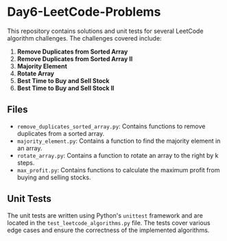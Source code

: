 # Day6-LeetCode-Problems

This repository contains solutions and unit tests for several LeetCode algorithm challenges. The challenges covered include:

1. **Remove Duplicates from Sorted Array**
2. **Remove Duplicates from Sorted Array II**
3. **Majority Element**
4. **Rotate Array**
5. **Best Time to Buy and Sell Stock**
6. **Best Time to Buy and Sell Stock II**

## Files

- `remove_duplicates_sorted_array.py`: Contains functions to remove duplicates from a sorted array.
- `majority_element.py`: Contains a function to find the majority element in an array.
- `rotate_array.py`: Contains a function to rotate an array to the right by k steps.
- `max_profit.py`: Contains functions to calculate the maximum profit from buying and selling stocks.

## Unit Tests

The unit tests are written using Python's `unittest` framework and are located in the `test_leetcode_algorithms.py` file. The tests cover various edge cases and ensure the correctness of the implemented algorithms.